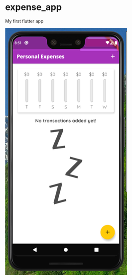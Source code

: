 # expense_app

My first flutter app

![Expense app 1](/assets/images/expenseapp01.png?raw=true "No items")
